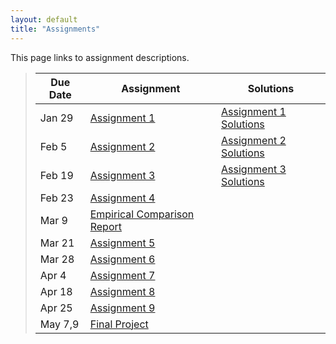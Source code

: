 ```yaml
---
layout: default
title: "Assignments"
---
```


This page links to assignment descriptions.

> Due Date |                Assignment                                | Solutions                                               |
> -------- | -------------------------------------------------------- | ------------------------------------------------------- |
> Jan 29   | [Assignment 1](../assign/assign01.html)                  | [Assignment 1 Solutions](../assign/sol/assign01sol.pdf) |
> Feb 5    | [Assignment 2](../assign/assign02.html)                  | [Assignment 2 Solutions](../assign/sol/assign02sol.pdf) |
> Feb 19   | [Assignment 3](../assign/assign03.html)                  | [Assignment 3 Solutions](../assign/sol/assign03sol.pdf) |
> Feb 23   | [Assignment 4](../assign/assign04.html)                  |  |
> Mar 9    | [Empirical Comparison Report](../assign/emp_comp.html)   |           |
> Mar 21   | [Assignment 5](../assign/assign05.html)                  |  |
> Mar 28   | [Assignment 6](../assign/assign06.html)                  |  |
> Apr 4    | [Assignment 7](../assign/assign07.html)                  |  |
> Apr 18   | [Assignment 8](../assign/assign08.html)                  |  |
> Apr 25   | [Assignment 9](../assign/assign09.html)                  |  |
> May 7,9  | [Final Project](../assign/finalproj.html)                |           |
